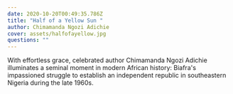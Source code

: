 ```yaml
---
date: 2020-10-20T00:49:35.786Z
title: "Half of a Yellow Sun "
author: Chimamanda Ngozi Adichie
cover: assets/halfofayellow.jpg
questions: ""
---
```

With effortless grace, celebrated author Chimamanda Ngozi Adichie illuminates a seminal moment in modern African history: Biafra's impassioned struggle to establish an independent republic in southeastern Nigeria during the late 1960s.